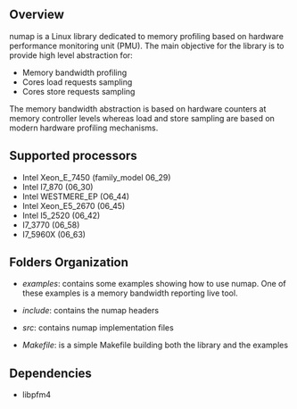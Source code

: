 ## Overview

numap is a Linux library dedicated to memory profiling based on
hardware performance monitoring unit (PMU). The main objective for the
library is to provide high level abstraction for:

- Memory bandwidth profiling
- Cores load requests sampling
- Cores store requests sampling

The memory bandwidth abstraction is based on hardware counters at
  memory controller levels whereas load and store sampling are based
  on modern hardware profiling mechanisms.

## Supported processors

- Intel Xeon_E_7450 (family_model 06_29)
- Intel I7_870 (06_30)
- Intel WESTMERE_EP (O6_44)
- Intel Xeon_E5_2670 (06_45)
- Intel I5_2520 (06_42)
- I7_3770 (06_58)
- I7_5960X (06_63)

## Folders Organization

- *examples*: contains some examples showing how to use numap. One of
  these examples is a memory bandwidth reporting live tool.

- *include*: contains the numap headers

- *src*: contains numap implementation files

- *Makefile*: is a simple Makefile building both the library and the examples

## Dependencies

- libpfm4